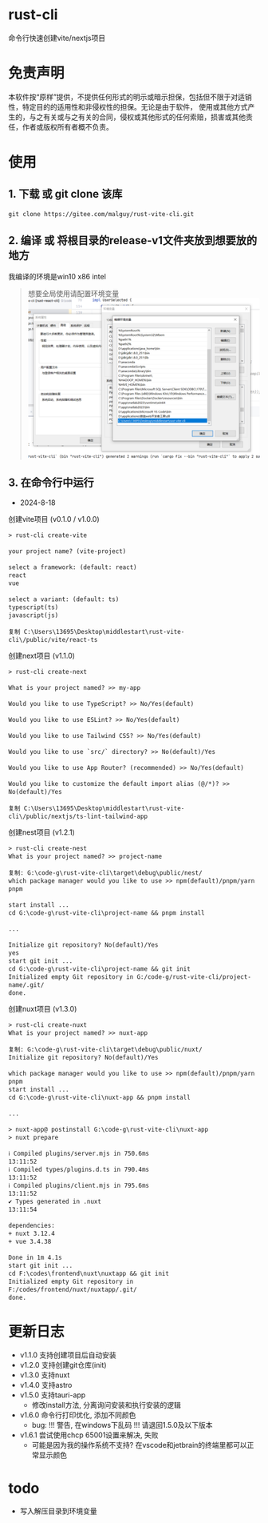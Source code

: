 # rust-cli

命令行快速创建vite/nextjs项目

# 免责声明

本软件按“原样”提供，不提供任何形式的明示或暗示担保，包括但不限于对适销性，特定目的的适用性和非侵权性的担保。无论是由于软件，
使用或其他方式产生的，与之有关或与之有关的合同，侵权或其他形式的任何索赔，损害或其他责任，作者或版权所有者概不负责。

# 使用

## 1. 下载 或 git clone 该库

```shell
git clone https://gitee.com/malguy/rust-vite-cli.git
```

## 2. 编译 或 将根目录的release-v1文件夹放到想要放的地方

我编译的环境是win10 x86 intel

> 想要全局使用请配置环境变量
![img.png](doc/img.png)

## 3. 在命令行中运行

- 2024-8-18

创建vite项目 (v0.1.0 / v1.0.0)

```shell
> rust-cli create-vite

your project name? (vite-project)

select a framework: (default: react)
react
vue

select a variant: (default: ts)
typescript(ts)
javascript(js)

复制 C:\Users\13695\Desktop\middlestart\rust-vite-cli\/public/vite/react-ts
```

创建next项目 (v1.1.0)

```shell
> rust-cli create-next

What is your project named? >> my-app

Would you like to use TypeScript? >> No/Yes(default)

Would you like to use ESLint? >> No/Yes(default)

Would you like to use Tailwind CSS? >> No/Yes(default)

Would you like to use `src/` directory? >> No(default)/Yes

Would you like to use App Router? (recommended) >> No/Yes(default)

Would you like to customize the default import alias (@/*)? >> No(default)/Yes

复制 C:\Users\13695\Desktop\middlestart\rust-vite-cli\/public/nextjs/ts-lint-tailwind-app
```

创建nest项目 (v1.2.1)

```shell
> rust-cli create-nest
What is your project named? >> project-name

复制: G:\code-g\rust-vite-cli\target\debug\public/nest/
which package manager would you like to use >> npm(default)/pnpm/yarn
pnpm

start install ...
cd G:\code-g\rust-vite-cli\project-name && pnpm install

...

Initialize git repository? No(default)/Yes
yes
start git init ...
cd G:\code-g\rust-vite-cli\project-name && git init
Initialized empty Git repository in G:/code-g/rust-vite-cli/project-name/.git/
done.
```

创建nuxt项目 (v1.3.0)

```shell
> rust-cli create-nuxt
What is your project named? >> nuxt-app

复制: G:\code-g\rust-vite-cli\target\debug\public/nuxt/
Initialize git repository? No(default)/Yes

which package manager would you like to use >> npm(default)/pnpm/yarn
pnpm 
start install ...
cd G:\code-g\rust-vite-cli\nuxt-app && pnpm install

... 

> nuxt-app@ postinstall G:\code-g\rust-vite-cli\nuxt-app
> nuxt prepare

ℹ Compiled plugins/server.mjs in 750.6ms                                                                                                            13:11:52
ℹ Compiled types/plugins.d.ts in 790.4ms                                                                                                            13:11:52   
ℹ Compiled plugins/client.mjs in 795.6ms                                                                                                            13:11:52   
✔ Types generated in .nuxt                                                                                                                          13:11:54

dependencies:
+ nuxt 3.12.4
+ vue 3.4.38

Done in 1m 4.1s
start git init ...
cd F:\codes\frontend\nuxt\nuxtapp && git init
Initialized empty Git repository in F:/codes/frontend/nuxt/nuxtapp/.git/
done.
```

# 更新日志

- v1.1.0 支持创建项目后自动安装
- v1.2.0 支持创建git仓库(init)
- v1.3.0 支持nuxt
- v1.4.0 支持astro
- v1.5.0 支持tauri-app
    - 修改install方法, 分离询问安装和执行安装的逻辑
- v1.6.0 命令行打印优化, 添加不同颜色
    - bug: !!! 警告, 在windows下乱码 !!! 请退回1.5.0及以下版本
- v1.6.1 尝试使用chcp 65001设置来解决, 失败
    - 可能是因为我的操作系统不支持? 在vscode和jetbrain的终端里都可以正常显示颜色

# todo

- 写入解压目录到环境变量